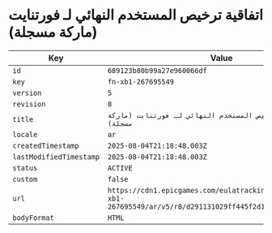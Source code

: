 # اتفاقية ترخيص المستخدم النهائي لـ فورتنايت (ماركة مسجلة)

| Key | Value |
| --- | ----- |
| `id` | `689123b80b99a27e960066df` |
| `key` | `fn-xb1-267695549` |
| `version` | `5` |
| `revision` | `8` |
| `title` | `اتفاقية ترخيص المستخدم النهائي لـ فورتنايت (ماركة مسجلة)` |
| `locale` | `ar` |
| `createdTimestamp` | `2025-08-04T21:18:48.003Z` |
| `lastModifiedTimestamp` | `2025-08-04T21:18:48.003Z` |
| `status` | `ACTIVE` |
| `custom` | `false` |
| `url` | `https://cdn1.epicgames.com/eulatracking-download/fn-xb1-267695549/ar/v5/r8/d291131029ff445f2d1e28bfe1acde6e.pdf` |
| `bodyFormat` | `HTML` |
